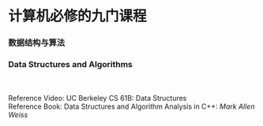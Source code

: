 # 计算机必修的九门课程

### 数据结构与算法
### **Data Structures and Algorithms**
\
\
Reference Video:   UC Berkeley CS 61B: Data Structures
\
Reference Book:    Data Structures and Algorithm Analysis in C++: *Mark Allen Weiss*
